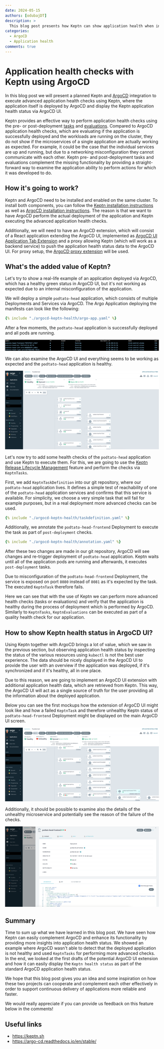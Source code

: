 ```yaml
---
date: 2024-05-15
authors: [odubajDT]
description: >
  This blog post presents how Keptn can show application health when integrated with ArgoCD.
categories:
  - ArgoCD
  - Application health
comments: true
---
```


# Application health checks with Keptn using ArgoCD

In this blog post we will present a planned Keptn and
[ArgoCD](https://argo-cd.readthedocs.io/en/stable/) integration to execute
advanced application health checks using Keptn, where the application itself is deployed
by ArgoCD and display the Keptn application health status via ArgoCD UI.

Keptn provides an effective way to perform application health checks using the
pre- or post-deployment [tasks](https://keptn.sh/stable/docs/guides/tasks/)
and [evaluations](https://keptn.sh/stable/docs/guides/evaluations/).
Compared to ArgoCD application
health checks, which are evaluating if the application is successfully deployed
and the workloads are running on the cluster, they do not show if the microservices
of a single application are actually working as expected.
For example, it could be the case that the individual services are up and running, but due to a
networking misconfiguration they cannot communicate with each other.
Keptn pre- and post-deployment tasks and evaluations complement the missing functionality
by providing a straight-forward way to examine the application ability to perform
actions for which it was developed to do.

<!-- more -->

## How it's going to work?

Keptn and ArgoCD need to be installed and enabled on the same
cluster.
To install both components, you can follow the
[Keptn installation instructions](https://keptn.sh/stable/docs/installation/)
as well as
[ArgoCD installation instructions](https://argo-cd.readthedocs.io/en/stable/operator-manual/installation/).
The reason is that we want to have ArgoCD perform the actual deployment
of the application and Keptn executing the advanced application health checks.

Additionally, we will need to have an ArgoCD extension, which will consist of
a React application extending the ArgoCD UI, implemented as
[ArgoCD UI Application Tab Extension](https://argo-cd.readthedocs.io/en/stable/developer-guide/extensions/ui-extensions/#application-tab-extensions)
and a proxy allowing Keptn (which will work as a backend service)
to push the application health status data to the ArgoCD UI.
For proxy setup, the
[ArgoCD proxy extension](https://argo-cd.readthedocs.io/en/stable/developer-guide/extensions/proxy-extensions/)
will be used.

## What's the added value of Keptn?

Let's try to show a real-life example of an application deployed via ArgoCD,
which has a healthy green status in ArgoCD UI, but it's not working as expected
due to an internal misconfiguration of the application.

We will deploy a simple `podtato-head` application, which consists of multiple
Deployments and Services via ArgoCD.
The Argo Application deploying the manifests can look like the following:

```yaml
{% include "./argocd-keptn-health/argo-app.yaml" %}
```

After a few moments, the `podtato-head` application is successfully deployed and all pods
are running.

![Running Pods](./argocd-keptn-health/running-pods.png)

We can also examine the ArgoCD UI and everything seems to be working as expected and the
`podtato-head` application is healthy.

![Healthy App](./argocd-keptn-health/healthy-app.png)

Let's now try to add some health checks of the `podtato-head` application
and use Keptn to execute them.
For this, we are going to use the
[Keptn Release Lifecycle Management](https://keptn.sh/stable/docs/getting-started/lifecycle-management/)
feature and perform the checks via `KeptnTasks`.

First, we add `KeptnTaskDefinition` into our git repository, where our
`podtato-head` application lives.
It defines a simple test of reachability of one of the `podtato-head` application
services and confirms that this service is available.
For simplicity, we choose a very simple task that will fail for example purposes,
but in a real deployment more advanced checks can be used.

```yaml
{% include "./argocd-keptn-health/taskdefinition.yaml" %}
```

Additionally, we annotate the `podtato-head-frontend` Deployment to execute
the task as part of `post-deployment` checks.

```yaml
{% include "./argocd-keptn-health/annotation.yaml" %}
```

After these two changes are made in our git repository, ArgoCD will see changes and re-trigger deployment
of `podtato-head` application.
Keptn waits until all of the
application pods are running and afterwards, it executes `post-deployment` tasks.

Due to misconfiguration of the `podtato-head-frontend` Deployment, the service is exposed on
port `8080` instead of `8081` as it's expected by the task.
The executed `KeptnTask` therefore fails.

Here we can see that with the use of Keptn we can perform more advanced health checks
(tasks or evaluations) and verify that the application is healthy during the process
of deployment which is performed by ArgoCD.
Similarly to `KeptnTasks`, `KeptnEvaluations` can be executed as part of a quality health check
for our application.

## How to show Keptn health status in ArgoCD UI?

Using Keptn together with ArgoCD brings a lot of value, which we saw in the previous section,
but observing application health status by inspecting the status of the
various resources using `kubectl` is not the best user experience.
The data should be nicely displayed in the ArgoCD UI to provide the user with an overview
if the application was deployed, if it's synchronized and if it's healthy, all in
one place.

Due to this reason, we are going to implement an ArgoCD UI extension with additional application health
data, which are retrieved from Keptn.
This way, the ArgoCD UI will act as a single source of truth for the user providing all
the information about the deployed application.

Below you can see the first mockups how the extension of ArgoCD UI might look like
and how a failed `KeptnTask` and therefore unhealthy Keptn status of `podtato-head-frontend`
Deployment might be displayed on the main ArgoCD UI screen.

![Main screen unhealthy](./argocd-keptn-health/main-screen-unhealthy-keptn.png)

Additionally, it should be possible to examine also the details of the unhealthy
microservice and potentially see the reason of the failure of the checks.

![Details screen unhealthy](./argocd-keptn-health/details-screen-unhealthy-keptn.png)

## Summary

Time to sum up what we have learned in this blog post.
We have seen how Keptn can easily complement ArgoCD
and enhance its functionality by providing more insights into
application health status.
We showed an example where ArgoCD wasn't able to detect that
the deployed application is not healthy and used `KeptnTasks`
for performing more advanced checks.
In the end, we looked at the first drafts of the potential
ArgoCD UI extension and how it can easily display the
`Keptn health status` as part of the standard ArgoCD application
health status.

We hope that this blog post gives you an idea and some inspiration
on how these two projects can cooperate and complement each other
effectively in order to support continuous delivery of applications
more reliable and faster.

We would really appreciate if you can provide us feedback on this
feature below in the comments!

## Useful links

- <https://keptn.sh>
- <https://argo-cd.readthedocs.io/en/stable/>
